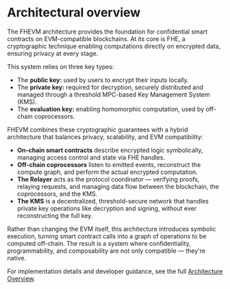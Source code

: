 # Architectural overview

The FHEVM architecture provides the foundation for confidential smart contracts on EVM-compatible blockchains. At its
core is FHE, a cryptographic technique enabling computations directly on encrypted data, ensuring privacy at every
stage.&#x20;

This system relies on three key types:

- The **public key:** used by users to encrypt their inputs locally.
- The **private key:** required for decryption, securely distributed and managed through a threshold MPC-based Key
  Management System (KMS).
- The **evaluation key:** enabling homomorphic computation, used by off-chain coprocessors.

FHEVM combines these cryptographic guarantees with a hybrid architecture that balances privacy, scalability, and EVM
compatibility:

- **On-chain smart contracts** describe encrypted logic symbolically, managing access control and state via FHE handles.
- **Off-chain coprocessors** listen to emitted events, reconstruct the compute graph, and perform the actual encrypted
  computation.
- **The Relayer** acts as the protocol coordinator — verifying proofs, relaying requests, and managing data flow between
  the blockchain, the coprocessors, and the KMS.
- **The KMS** is a decentralized, threshold-secure network that handles private key operations like decryption and
  signing, without ever reconstructing the full key.

Rather than changing the EVM itself, this architecture introduces symbolic execution, turning smart contract calls into
a graph of operations to be computed off-chain. The result is a system where confidentiality, programmability, and
composability are not only compatible — they're native.

For implementation details and developer guidance, see the full [Architecture Overview](architecture_overview.md).
